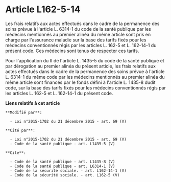 # Article L162-5-14

Les frais relatifs aux actes effectués dans le cadre de la permanence des soins prévue à l'article L. 6314-1 du code de la
santé publique par les médecins mentionnés au premier alinéa du même article sont pris en charge par l'assurance maladie sur
la base des tarifs fixés pour les médecins conventionnés régis par les articles L. 162-5 et L. 162-14-1 du présent code. Ces
médecins sont tenus de respecter ces tarifs. 

Pour l'application du II de l'article L. 1435-5 du code de la santé publique et par dérogation au premier alinéa du présent
article, les frais relatifs aux actes effectués dans le cadre de la permanence des soins prévue à l'article L. 6314-1 du même
code par les médecins mentionnés au premier alinéa du même article sont financés par le fonds défini à l'article L. 1435-8
dudit code, sur la base des tarifs fixés pour les médecins conventionnés régis par les articles L. 162-5 et L. 162-14-1 du
présent code.

**Liens relatifs à cet article**

	**Modifié par**:

	  - Loi n°2015-1702 du 21 décembre 2015 - art. 69 (V)

	**Cité par**:

	  - Loi n°2015-1702 du 21 décembre 2015 - art. 69 (V)
	  - Code de la santé publique - art. L1435-5 (V)

	**Cite**:

	  - Code de la santé publique - art. L1435-8 (V)
	  - Code de la santé publique - art. L6314-1 (V)
	  - Code de la sécurité sociale. - art. L162-14-1 (V)
	  - Code de la sécurité sociale. - art. L162-5 (V)

